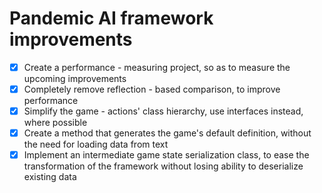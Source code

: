 # Pandemic AI framework improvements
- [x] Create a performance - measuring project, so as to measure the upcoming improvements
- [x] Completely remove reflection - based comparison, to improve performance
- [x] Simplify the game - actions' class hierarchy, use interfaces instead, where possible
- [x] Create a method that generates the game's default definition, without the need for loading data from text
- [x] Implement an intermediate game state serialization class, to ease the transformation of the framework without losing ability to deserialize existing data